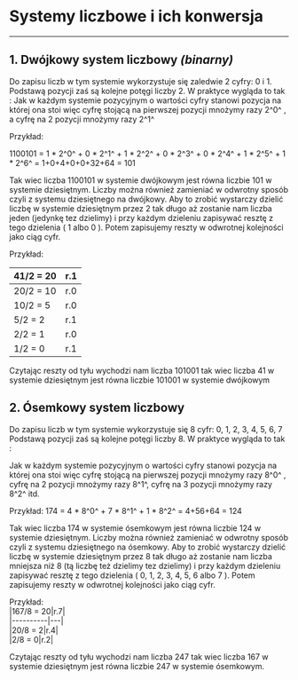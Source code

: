 # __Systemy liczbowe i ich konwersja__
***
## 1. Dwójkowy system liczbowy ***(binarny)***

Do zapisu liczb w tym systemie wykorzystuje się zaledwie 2 cyfry: 0 i 1.  
Podstawą pozycji zaś są kolejne potęgi liczby 2. 
W praktyce wygląda to tak :
Jak w każdym systemie pozycyjnym o wartości cyfry stanowi pozycja na której ona stoi więc cyfrę stojącą na pierwszej pozycji  mnożymy  razy 2^0^ , a cyfrę na 2 pozycji  mnożymy razy 2^1^

Przykład:

1100101 = 1 * 2^0^ + 0 * 2^1^ + 1 * 2^2^ + 0 * 2^3^ + 0 * 2^4^ + 1 * 2^5^ + 1 * 2^6^ = 1+0+4+0+0+32+64 = 101

Tak wiec liczba 1100101 w systemie dwójkowym jest równa liczbie 101 w systemie dziesiętnym.
Liczby można również zamieniać w odwrotny sposób czyli z systemu dziesiętnego na dwójkowy.
Aby to zrobić wystarczy dzielić liczbę w systemie dziesiętnym przez 2 tak długo aż zostanie nam liczba jeden (jedynkę tez dzielimy)  i przy każdym dzieleniu zapisywać resztę z tego dzielenia ( 1 albo 0 ). Potem zapisujemy reszty w odwrotnej kolejności jako ciąg cyfr.

Przykład:  

|41/2 = 20|r.1|  
|---------|---|  
|20/2 = 10|r.0|  
|10/2 = 5|r.0|  
|5/2 = 2|r.1|  
|2/2 = 1|r.0|  
|1/2 = 0|r.1|  

Czytając reszty od tyłu wychodzi nam liczba 101001 tak wiec liczba 41 w systemie dziesiętnym jest równa liczbie 101001 w systemie dwójkowym
  

## 2. Ósemkowy system liczbowy 

Do zapisu liczb w tym systemie wykorzystuje się  8 cyfr: 0, 1, 2, 3, 4, 5, 6, 7  
Podstawą pozycji zaś są kolejne potęgi liczby 8. 
W praktyce wygląda to tak :

Jak w każdym systemie pozycyjnym o wartości cyfry stanowi pozycja na której ona stoi więc cyfrę stojącą na pierwszej pozycji  mnożymy  razy 8^0^ ,  cyfrę na 2 pozycji  mnożymy razy 8^1^, cyfrę na 3 pozycji  mnożymy razy 8^2^ itd.

  Przykład:
  174 = 4 * 8^0^ + 7 * 8^1^ + 1 * 8^2^  = 4+56+64 = 124

Tak wiec liczba 174 w systemie ósemkowym jest równa liczbie 124 w systemie dziesiętnym.
Liczby można również zamieniać w odwrotny sposób czyli z systemu dziesiętnego na ósemkowy. Aby to zrobić wystarczy dzielić liczbę w systemie dziesiętnym przez 8 tak długo aż zostanie nam liczba mniejsza niż 8 (tą liczbę też dzielimy tez dzielimy) i przy każdym dzieleniu zapisywać resztę z tego dzielenia ( 0, 1, 2, 3, 4, 5, 6 albo 7 ). Potem zapisujemy reszty w odwrotnej kolejności jako ciąg cyfr.

Przykład:  
|167/8 = 20|r.7|  
|----------|---|  
|20/8 = 2|r.4|  
|2/8 = 0|r.2|  

Czytając reszty od tyłu wychodzi nam liczba 247 tak wiec liczba 167 w systemie dziesiętnym jest równa liczbie 247 w systemie ósemkowym.
